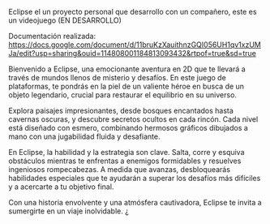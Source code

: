Eclipse el un proyecto personal que desarrollo con un compañero, este es un videojuego (EN DESARROLLO)



Documentación realizada: https://docs.google.com/document/d/11bruKzXauithnzGQI056UH1qv1xzUMJa/edit?usp=sharing&ouid=114808001184813093432&rtpof=true&sd=true


Bienvenido a Eclipse, una emocionante aventura en 2D que te llevará a través de mundos llenos de misterio y desafíos. En este juego de plataformas, te pondrás en la piel de un valiente héroe en busca de un objeto legendario, crucial para restaurar el equilibrio en su universo.

Explora paisajes impresionantes, desde bosques encantados hasta cavernas oscuras, y descubre secretos ocultos en cada rincón. Cada nivel está diseñado con esmero, combinando hermosos gráficos dibujados a mano con una jugabilidad fluida y desafiante.

En Eclipse, la habilidad y la estrategia son clave. Salta, corre y esquiva obstáculos mientras te enfrentas a enemigos formidables y resuelves ingeniosos rompecabezas. A medida que avanzas, desbloquearás habilidades especiales que te ayudarán a superar los desafíos más difíciles y a acercarte a tu objetivo final.

Con una historia envolvente y una atmósfera cautivadora, Eclipse te invita a sumergirte en un viaje inolvidable. ¿
